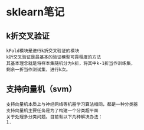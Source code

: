 # sklearn笔记

## k折交叉验证

	
	kFold模块是进行k折交叉验证的模块
	k折交叉验证是最基本的验证模型可靠程度的方法
	其基本理念就是将样本集随机分为k折，将其中k-1折当作训练集，
	剩余一折当作测试集，进行k次。

## 支持向量机（svm）
	
	支持向量机本质上与神经网络等机器学习算法相同，都是一种分类器
	支持向量机主要任务是为了构建一个分类超平面
	关于处理多分类问题。目前有以下几种解决办法：
	1.